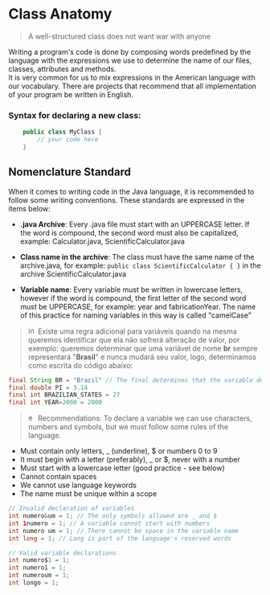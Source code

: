 # Class Anatomy

>A well-structured class does not want war with anyone


Writing a program's code is done by composing words predefined by the language with the expressions we use to determine the name of our files, classes, attributes and methods.
<br>
It is very common for us to mix expressions in the American language with our vocabulary. There are projects that recommend that all implementation of your program be written in English.

### Syntax for declaring a new class:

```java
    public class MyClass {
        // your code here
    }
```

## Nomenclature Standard

When it comes to writing code in the Java language, it is recommended to follow some writing conventions. These standards are expressed in the items below:

* **.java Archive**: Every .java file must start with an UPPERCASE letter. If the word is compound, the second word must also be capitalized, example: Calculator.java, ScientificCalculator.java

* **Class name in the archive**: The class must have the same name of the archive.java, for example: `public class ScientificCalculator { }` in the archive ScientificCalculator.java

* **Variable name**: Every variable must be written in lowercase letters, however if the word is compound, the first letter of the second word must be UPPERCASE, for example: year and fabricationYear. The name of this practice for naming variables in this way is called "camelCase"

> <img src="https://cdn.pixabay.com/photo/2016/06/15/15/02/info-1459077_1280.png" alt="information" width="15px"> Existe uma regra adicional para variáveis quando na mesma queremos identificar que ela não sofrerá alteração de valor, por exemplo: queremos determinar que uma variável de nome **br** sempre representará "**Brasil**" e nunca mudará seu valor, logo, determinamos como escrita do código abaixo:

```Java
final String BR = "Brazil" // The final determines that the variable doesn't change
final double PI = 3.14
final int BRAZILIAN_STATES = 27
final int YEAR=2000 = 2000
```

> <img src="https://cdn-icons-png.flaticon.com/512/4201/4201973.png" alt="exclamation" width="15px"> Recommendations: To declare a variable we can use characters, numbers and symbols, but we must follow some rules of the language.

* Must contain only letters, _ (underline), $ or numbers 0 to 9
* It must begin with a letter (preferably), _ or $, never with a number
* Must start with a lowercase letter (good practice - see below)
* Cannot contain spaces
* We cannot use language keywords
* The name must be unique within a scope

```java
// Invalid declaration of variables
int numero&um = 1; // The only symbols allowed are _ and $
int 1numero = 1; // A variable cannot start with numbers
int numero um = 1; // There cannot be space in the variable name
int long = 1; // Long is part of the language's reserved words

// Valid variable declarations
int numero$1 = 1;
int numero1 = 1;
int numeroum = 1;
int longo = 1;
```